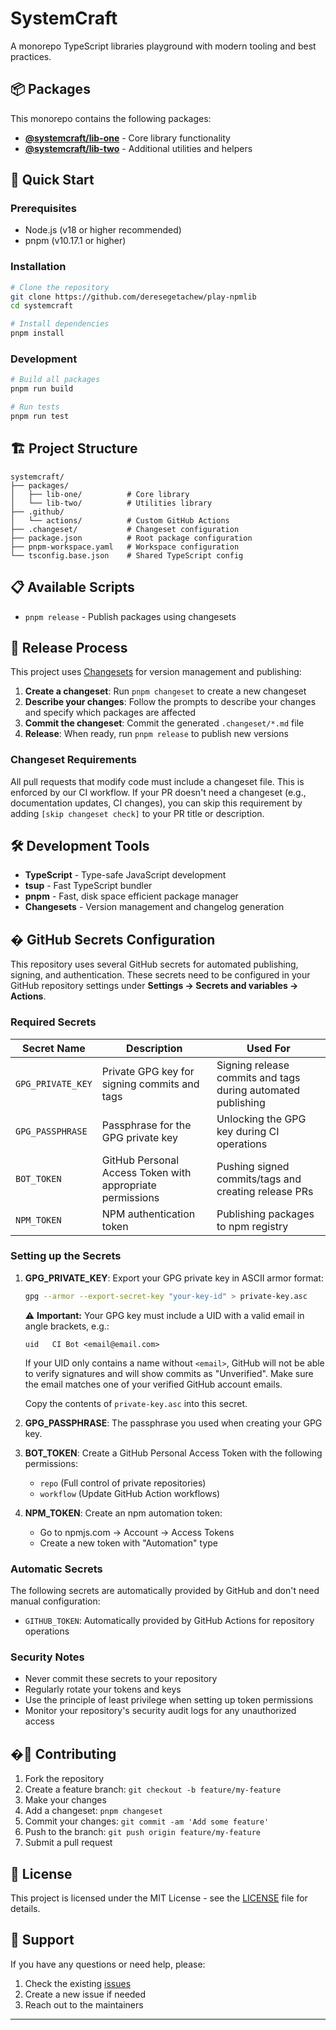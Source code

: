 # SystemCraft

A monorepo TypeScript libraries playground with modern tooling and best practices.

## 📦 Packages

This monorepo contains the following packages:

- **[@systemcraft/lib-one](./packages/lib-one)** - Core library functionality
- **[@systemcraft/lib-two](./packages/lib-two)** - Additional utilities and helpers

## 🚀 Quick Start

### Prerequisites

- Node.js (v18 or higher recommended)
- pnpm (v10.17.1 or higher)

### Installation

```bash
# Clone the repository
git clone https://github.com/deresegetachew/play-npmlib
cd systemcraft

# Install dependencies
pnpm install
```

### Development

```bash
# Build all packages
pnpm run build

# Run tests
pnpm run test

```

## 🏗️ Project Structure

```text
systemcraft/
├── packages/
│   ├── lib-one/          # Core library
│   └── lib-two/          # Utilities library
├── .github/
│   └── actions/          # Custom GitHub Actions
├── .changeset/           # Changeset configuration
├── package.json          # Root package configuration
├── pnpm-workspace.yaml   # Workspace configuration
└── tsconfig.base.json    # Shared TypeScript config
```

## 📋 Available Scripts

- `pnpm release` - Publish packages using changesets

## 🔄 Release Process

This project uses [Changesets](https://github.com/changesets/changesets) for version management and publishing:

1. **Create a changeset**: Run `pnpm changeset` to create a new changeset
2. **Describe your changes**: Follow the prompts to describe your changes and specify which packages are affected
3. **Commit the changeset**: Commit the generated `.changeset/*.md` file
4. **Release**: When ready, run `pnpm release` to publish new versions

### Changeset Requirements

All pull requests that modify code must include a changeset file. This is enforced by our CI workflow. If your PR doesn't need a changeset (e.g., documentation updates, CI changes), you can skip this requirement by adding `[skip changeset check]` to your PR title or description.

## 🛠️ Development Tools

- **TypeScript** - Type-safe JavaScript development
- **tsup** - Fast TypeScript bundler
- **pnpm** - Fast, disk space efficient package manager
- **Changesets** - Version management and changelog generation

## � GitHub Secrets Configuration

This repository uses several GitHub secrets for automated publishing, signing, and authentication. These secrets need to be configured in your GitHub repository settings under **Settings → Secrets and variables → Actions**.

### Required Secrets

| Secret Name | Description | Used For |
|-------------|-------------|----------|
| `GPG_PRIVATE_KEY` | Private GPG key for signing commits and tags | Signing release commits and tags during automated publishing |
| `GPG_PASSPHRASE` | Passphrase for the GPG private key | Unlocking the GPG key during CI operations |
| `BOT_TOKEN` | GitHub Personal Access Token with appropriate permissions | Pushing signed commits/tags and creating release PRs |
| `NPM_TOKEN` | NPM authentication token | Publishing packages to npm registry |

### Setting up the Secrets

1. **GPG_PRIVATE_KEY**: Export your GPG private key in ASCII armor format:
   ```bash
   gpg --armor --export-secret-key "your-key-id" > private-key.asc
   ```

   ⚠️ **Important:** Your GPG key must include a UID with a valid email in angle brackets, e.g.:

   ```
   uid   CI Bot <email@email.com>
   ```

   If your UID only contains a name without `<email>`, GitHub will not be able to verify signatures and will show commits as "Unverified". Make sure the email matches one of your verified GitHub account emails.

   Copy the contents of `private-key.asc` into this secret.

2. **GPG_PASSPHRASE**: The passphrase you used when creating your GPG key.

3. **BOT_TOKEN**: Create a GitHub Personal Access Token with the following permissions:
   - `repo` (Full control of private repositories)
   - `workflow` (Update GitHub Action workflows)
   
4. **NPM_TOKEN**: Create an npm automation token:
   - Go to npmjs.com → Account → Access Tokens
   - Create a new token with "Automation" type

### Automatic Secrets

The following secrets are automatically provided by GitHub and don't need manual configuration:

- `GITHUB_TOKEN`: Automatically provided by GitHub Actions for repository operations

### Security Notes

- Never commit these secrets to your repository
- Regularly rotate your tokens and keys
- Use the principle of least privilege when setting up token permissions
- Monitor your repository's security audit logs for any unauthorized access

## �📝 Contributing

1. Fork the repository
2. Create a feature branch: `git checkout -b feature/my-feature`
3. Make your changes
4. Add a changeset: `pnpm changeset`
5. Commit your changes: `git commit -am 'Add some feature'`
6. Push to the branch: `git push origin feature/my-feature`
7. Submit a pull request

## 📄 License

This project is licensed under the MIT License - see the [LICENSE](LICENSE) file for details.

## 🤝 Support

If you have any questions or need help, please:

1. Check the existing [issues](../../issues)
2. Create a new issue if needed
3. Reach out to the maintainers

---

